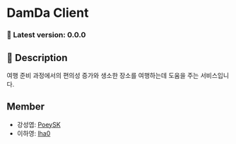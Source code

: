 # DamDa Client

### 🚀 Latest version: 0.0.0

## 🚩 Description

여행 준비 과정에서의 편의성 증가와 생소한 장소를 여행하는데 도움을 주는 서비스입니다.

## Member

- 강성엽: [PoeySK](https://github.com/PoeySK)
- 이하영: [lha0](https://github.com/lha0)


